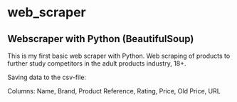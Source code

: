 # web_scraper
## Webscraper with Python (BeautifulSoup)

This is my first basic web scraper with Python. Web scraping of products to further study competitors in the adult products industry, 18+.

Saving data to the csv-file:

Columns: Name, Brand, Product Reference, Rating, Price, Old Price, URL
